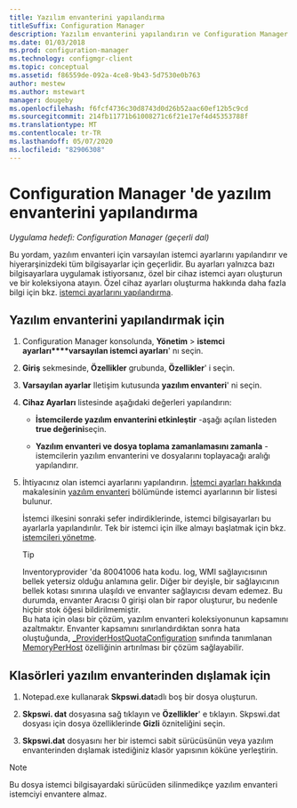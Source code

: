 ```yaml
---
title: Yazılım envanterini yapılandırma
titleSuffix: Configuration Manager
description: Yazılım envanterini yapılandırın ve Configuration Manager ' de yazılım envanterinden klasörleri dışlayın.
ms.date: 01/03/2018
ms.prod: configuration-manager
ms.technology: configmgr-client
ms.topic: conceptual
ms.assetid: f86559de-092a-4ce8-9b43-5d7530e0b763
author: mestew
ms.author: mstewart
manager: dougeby
ms.openlocfilehash: f6fcf4736c30d8743d0d26b52aac60ef12b5c9cd
ms.sourcegitcommit: 214fb11771b61008271c6f21e17ef4d45353788f
ms.translationtype: MT
ms.contentlocale: tr-TR
ms.lasthandoff: 05/07/2020
ms.locfileid: "82906308"
---
```

# <a name="how-to-configure-software-inventory-in-configuration-manager"></a>Configuration Manager 'de yazılım envanterini yapılandırma

*Uygulama hedefi: Configuration Manager (geçerli dal)*

Bu yordam, yazılım envanteri için varsayılan istemci ayarlarını yapılandırır ve hiyerarşinizdeki tüm bilgisayarlar için geçerlidir. Bu ayarları yalnızca bazı bilgisayarlara uygulamak istiyorsanız, özel bir cihaz istemci ayarı oluşturun ve bir koleksiyona atayın. Özel cihaz ayarları oluşturma hakkında daha fazla bilgi için bkz. [istemci ayarlarını yapılandırma](../../../../core/clients/deploy/configure-client-settings.md).   

## <a name="to-configure-software-inventory"></a>Yazılım envanterini yapılandırmak için  

1. Configuration Manager konsolunda, **Yönetim**  >  **istemci ayarları****varsayılan istemci ayarları**' nı seçin.    

2. **Giriş** sekmesinde, **Özellikler** grubunda, **Özellikler**' i seçin.  

3. **Varsayılan ayarlar** Iletişim kutusunda **yazılım envanteri**' ni seçin.  

4. **Cihaz Ayarları** listesinde aşağıdaki değerleri yapılandırın:  

   -   **İstemcilerde yazılım envanterini etkinleştir** -aşağı açılan listeden **true değerini**seçin.  

   -   **Yazılım envanteri ve dosya toplama zamanlamasını zamanla** -istemcilerin yazılım envanterini ve dosyalarını toplayacağı aralığı yapılandırır.   

5. İhtiyacınız olan istemci ayarlarını yapılandırın. [İstemci ayarları hakkında](../../../../core/clients/deploy/about-client-settings.md) makalesinin [yazılım envanteri](../../../../core/clients/deploy/about-client-settings.md#software-inventory) bölümünde istemci ayarlarının bir listesi bulunur.  

   İstemci ilkesini sonraki sefer indirdiklerinde, istemci bilgisayarları bu ayarlarla yapılandırılır. Tek bir istemci için ilke almayı başlatmak için bkz. [istemcileri yönetme](../../../../core/clients/manage/manage-clients.md).  

   > [!TIP]
   >   Inventoryprovider 'da 80041006 hata kodu. log, WMI sağlayıcısının bellek yetersiz olduğu anlamına gelir. Diğer bir deyişle, bir sağlayıcının bellek kotası sınırına ulaşıldı ve envanter sağlayıcısı devam edemez.
   > Bu durumda, envanter Aracısı 0 girişi olan bir rapor oluşturur, bu nedenle hiçbir stok öğesi bildirilmemiştir. <br/>
   > Bu hata için olası bir çözüm, yazılım envanteri koleksiyonunun kapsamını azaltmaktır. Envanter kapsamını sınırlandırdıktan sonra hata oluştuğunda, [_ProviderHostQuotaConfiguration](https://docs.microsoft.com/windows/win32/wmisdk/--providerhostquotaconfiguration) sınıfında tanımlanan [MemoryPerHost](https://techcommunity.microsoft.com/t5/ask-the-performance-team/memory-and-handle-quotas-in-the-wmi-provider-service/ba-p/373319) özelliğinin artırılması bir çözüm sağlayabilir.

<!--SMS.480648 include WMI Out of memory tip -->


## <a name="to-exclude-folders-from-software-inventory"></a>Klasörleri yazılım envanterinden dışlamak için  

1.  Notepad.exe kullanarak **Skpswi.dat**adlı boş bir dosya oluşturun.  

2.  **Skpswi. dat** dosyasına sağ tıklayın ve **Özellikler**' e tıklayın. Skpswi.dat dosyası için dosya özelliklerinde **Gizli** özniteliğini seçin.  

3.  **Skpswi.dat** dosyasını her bir istemci sabit sürücüsünün veya yazılım envanterinden dışlamak istediğiniz klasör yapısının köküne yerleştirin.  

> [!NOTE]  
>  Bu dosya istemci bilgisayardaki sürücüden silinmedikçe yazılım envanteri istemciyi envantere almaz.
